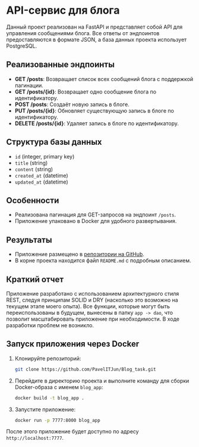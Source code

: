 # API-сервис для блога

Данный проект реализован на FastAPI и представляет собой API для управления сообщениями блога. Все ответы от эндпоинтов предоставляются в формате JSON, а база данных проекта использует PostgreSQL.

## Реализованные эндпоинты

- **GET /posts**: Возвращает список всех сообщений блога с поддержкой пагинации.
- **GET /posts/{id}**: Возвращает одно сообщение блога по идентификатору.
- **POST /posts**: Создаёт новую запись в блоге.
- **PUT /posts/{id}**: Обновляет существующую запись в блоге по идентификатору.
- **DELETE /posts/{id}**: Удаляет запись в блоге по идентификатору.

## Структура базы данных

- `id` (integer, primary key)
- `title` (string)
- `content` (string)
- `created_at` (datetime)
- `updated_at` (datetime)

## Особенности

- Реализована пагинация для GET-запросов на эндпоинт `/posts`.
- Приложение упаковано в Docker для удобного развертывания.

## Результаты

- Приложение размещено в [репозитории на GitHub](https://github.com/PavelITJun/Blog_task.git).
- В корне проекта находится файл `README.md` с подробным описанием.

## Краткий отчет

Приложение разработано с использованием архитектурного стиля REST, следуя принципам SOLID и DRY (насколько это возможно на текущем этапе моего опыта). Все функции, которые могут быть переиспользованы в будущем, вынесены в папку `app -> dao`, что позволит масштабировать приложение при необходимости. В ходе разработки проблем не возникло.

## Запуск приложения через Docker

1. Клонируйте репозиторий:
    ```bash
    git clone https://github.com/PavelITJun/Blog_task.git
    ```

2. Перейдите в директорию проекта и выполните команду для сборки Docker-образа с именем `blog_app`:
    ```bash
    docker build -t blog_app .
    ```

3. Запустите приложение:
    ```bash
    docker run -p 7777:8000 blog_app
    ```

После этого приложение будет доступно по адресу `http://localhost:7777`.
